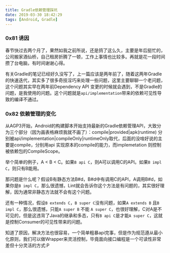```yaml
---
title: Gradle依赖管理踩坑
date: 2019-03-30 18:42:29
tags: [Android, Gradle]
---
```


### 0x81 诱因

春节快过去两个月了，果然如我之前所说，还是鸽了这么久，主要是年后挺忙的，公司搬家酒仙桥，自己租房折腾了一顿，工作上事情也比较多。再就是花一段时间攒了台电脑，有时间谢谢心得。

有关Gradle的笔记已经好久没写了，上一篇应该是两年前了，随着这两年Gradle 的快速迭代，其实多了很多奇技淫巧来处理一些问题，这里主要聊聊一个老问题，这个问题其实早在两年前Dependency API 变更的时候就会遇到，不是Gradle的问题，是我使用的问题。这个问题就是`api/implementation`带来的依赖可见性导致的编译不通过。

### 0x82 依赖管理的变化

从AGP3开始，Android的构建脚本开始支持最新的Gradle依赖管理API，大致分为三个部分（因为画表格麻烦我就不画了）：compile|provided|apk(runtime) 分别被api/implementation|compileOnly|runtimeOnly取代，后面的没啥好说的主要是compile，分别用api 实现原本的compile的能力，而implemetation 则控制被依赖包的CompileScope。

举个简单的例子，A < B < C。如果`B api C`，则A可以调用C的API。如果`B impl C`，则只有B能用。

那问题是什么呢？假设B有静态方法B#d，B#d中有调用C的API，A调用B#d，如果你是`B impl C`，那么很遗憾，Lint就会告诉你这个方法是有问题的，其实很好理解，因为通常非静态方法就不会有这个问题。

还有一种情况，假设`B extends C`，`B super C`没有问题，如果`A extends B` 且`B impl C`，那么很遗憾，只能`A super B` 不能 `A super C`，也很好理解，C对A是不可见的，但是这违背了Java的继承和多态，只有`B api C`是才能`A super C`，这就是控制Consumer的可见性带来的问题。

知道了原因，解决方法也很容易，一个简单粗暴api完事，但是作为规范遵从最小化原则，我们可以做Wrapper来灵活控制，毕竟面向接口编程是一个可读性非常差但十分灵活的方式:P
